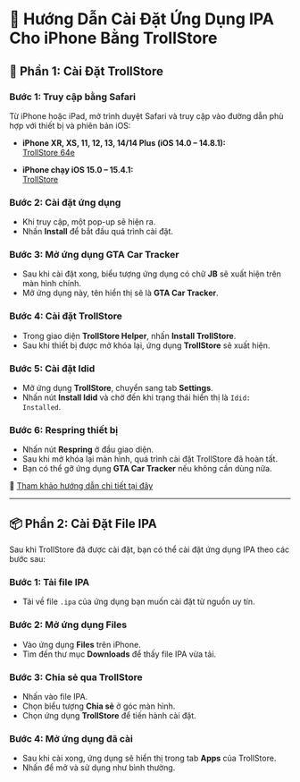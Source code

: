 # 📱 Hướng Dẫn Cài Đặt Ứng Dụng IPA Cho iPhone Bằng TrollStore

## 🔧 Phần 1: Cài Đặt TrollStore

### Bước 1: Truy cập bằng Safari
Từ iPhone hoặc iPad, mở trình duyệt Safari và truy cập vào đường dẫn phù hợp với thiết bị và phiên bản iOS:

- **iPhone XR, XS, 11, 12, 13, 14/14 Plus (iOS 14.0 – 14.8.1):**  
  [TrollStore 64e](https://api.jailbreaks.app/troll64e)

- **iPhone chạy iOS 15.0 – 15.4.1:**  
  [TrollStore](https://api.jailbreaks.app/troll)

### Bước 2: Cài đặt ứng dụng
- Khi truy cập, một pop-up sẽ hiện ra.
- Nhấn **Install** để bắt đầu quá trình cài đặt.

### Bước 3: Mở ứng dụng GTA Car Tracker
- Sau khi cài đặt xong, biểu tượng ứng dụng có chữ **JB** sẽ xuất hiện trên màn hình chính.
- Mở ứng dụng này, tên hiển thị sẽ là **GTA Car Tracker**.

### Bước 4: Cài đặt TrollStore
- Trong giao diện **TrollStore Helper**, nhấn **Install TrollStore**.
- Sau khi thiết bị được mở khóa lại, ứng dụng **TrollStore** sẽ xuất hiện.

### Bước 5: Cài đặt Idid
- Mở ứng dụng **TrollStore**, chuyển sang tab **Settings**.
- Nhấn nút **Install Idid** và chờ đến khi trạng thái hiển thị là `Idid: Installed`.

### Bước 6: Respring thiết bị
- Nhấn nút **Respring** ở đầu giao diện.
- Sau khi mở khóa lại màn hình, quá trình cài đặt TrollStore đã hoàn tất.
- Bạn có thể gỡ ứng dụng **GTA Car Tracker** nếu không cần dùng nữa.

📖 [Tham khảo hướng dẫn chi tiết tại đây](https://ios.cfw.guide/installing-trollstore/)

---

## 📦 Phần 2: Cài Đặt File IPA

Sau khi TrollStore đã được cài đặt, bạn có thể cài đặt ứng dụng IPA theo các bước sau:

### Bước 1: Tải file IPA
- Tải về file `.ipa` của ứng dụng bạn muốn cài đặt từ nguồn uy tín.

### Bước 2: Mở ứng dụng Files
- Vào ứng dụng **Files** trên iPhone.
- Tìm đến thư mục **Downloads** để thấy file IPA vừa tải.

### Bước 3: Chia sẻ qua TrollStore
- Nhấn vào file IPA.
- Chọn biểu tượng **Chia sẻ** ở góc màn hình.
- Chọn ứng dụng **TrollStore** để tiến hành cài đặt.

### Bước 4: Mở ứng dụng đã cài
- Sau khi cài xong, ứng dụng sẽ hiển thị trong tab **Apps** của TrollStore.
- Nhấn để mở và sử dụng như bình thường.
